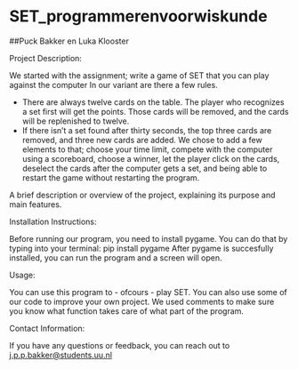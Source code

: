 # SET_programmerenvoorwiskunde
##Puck Bakker en Luka Klooster


Project Description:

We started with the assignment; write a game of SET that you can play against the computer In our variant are there a few rules. 
- There are always twelve cards on the table. The player who recognizes a set first will get the points. Those cards will be removed, and the cards will be replenished to twelve. 
- If there isn’t a set found after thirty seconds, the top three cards are removed, and three new cards are added. 
We chose to add a few elements to that; choose your time limit, compete with the computer using a scoreboard, choose a winner, let the player click on the cards, deselect the cards after the computer gets a set, and being able to restart the game without restarting the program.

A brief description or overview of the project, explaining its purpose and main features.


Installation Instructions:

Before running our program, you need to install pygame. You can do that by typing into your terminal: pip install pygame
After pygame is succesfully installed, you can run the program and a screen will open. 


Usage:

You can use this program to - ofcours - play SET. You can also use some of our code to improve your own project. We used comments to make sure you know what function takes care of what part of the program. 


Contact Information:

If you have any questions or feedback, you can reach out to j.p.p.bakker@students.uu.nl 

